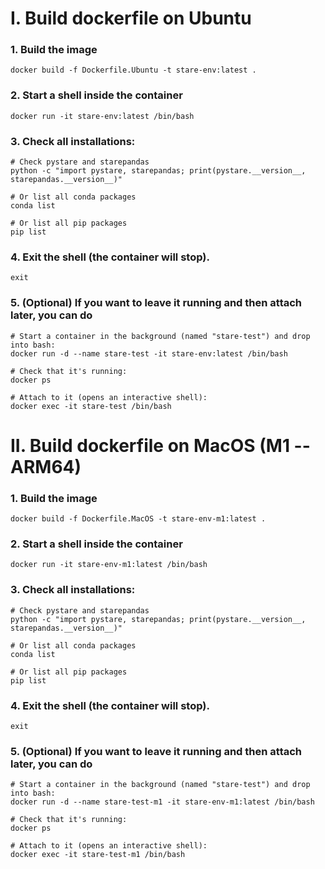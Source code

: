 # I. Build dockerfile on Ubuntu
### 1. Build the image
```shell
docker build -f Dockerfile.Ubuntu -t stare-env:latest .
```
### 2. Start a shell inside the container
```shell
docker run -it stare-env:latest /bin/bash
```
### 3. Check all installations:
```shell
# Check pystare and starepandas
python -c "import pystare, starepandas; print(pystare.__version__, starepandas.__version__)"

# Or list all conda packages
conda list

# Or list all pip packages
pip list
```
### 4. Exit the shell (the container will stop).
```shell
exit
```
### 5. (Optional) If you want to leave it running and then attach later, you can do
```shell
# Start a container in the background (named "stare-test") and drop into bash:
docker run -d --name stare-test -it stare-env:latest /bin/bash

# Check that it's running:
docker ps

# Attach to it (opens an interactive shell):
docker exec -it stare-test /bin/bash
```

# II. Build dockerfile on MacOS (M1 -- ARM64)
### 1. Build the image
```shell
docker build -f Dockerfile.MacOS -t stare-env-m1:latest .
```
### 2. Start a shell inside the container
```shell
docker run -it stare-env-m1:latest /bin/bash
```
### 3. Check all installations:
```shell
# Check pystare and starepandas
python -c "import pystare, starepandas; print(pystare.__version__, starepandas.__version__)"

# Or list all conda packages
conda list

# Or list all pip packages
pip list
```
### 4. Exit the shell (the container will stop).
```shell
exit
```
### 5. (Optional) If you want to leave it running and then attach later, you can do
```shell
# Start a container in the background (named "stare-test") and drop into bash:
docker run -d --name stare-test-m1 -it stare-env-m1:latest /bin/bash

# Check that it's running:
docker ps

# Attach to it (opens an interactive shell):
docker exec -it stare-test-m1 /bin/bash
```